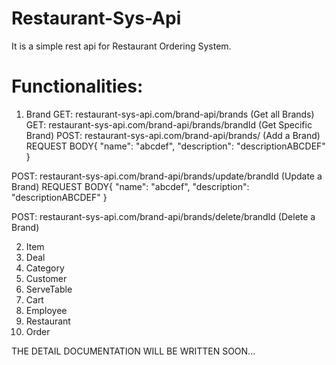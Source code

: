# Restaurant-Sys-Api
It is a simple rest api for Restaurant Ordering System.

# Functionalities:
1. Brand 
GET: restaurant-sys-api.com/brand-api/brands (Get all Brands)
GET: restaurant-sys-api.com/brand-api/brands/brandId (Get Specific Brand)
POST: restaurant-sys-api.com/brand-api/brands/ (Add a Brand)
  REQUEST BODY{
    "name": "abcdef",
    "description": "descriptionABCDEF"
  }
  
POST: restaurant-sys-api.com/brand-api/brands/update/brandId (Update a Brand)
  REQUEST BODY{
    "name": "abcdef",
    "description": "descriptionABCDEF"
  }
  
POST: restaurant-sys-api.com/brand-api/brands/delete/brandId (Delete a Brand)

2. Item
3. Deal
4. Category
5. Customer
6. ServeTable
7. Cart
8. Employee
9. Restaurant
10. Order




THE DETAIL DOCUMENTATION WILL BE WRITTEN SOON...
